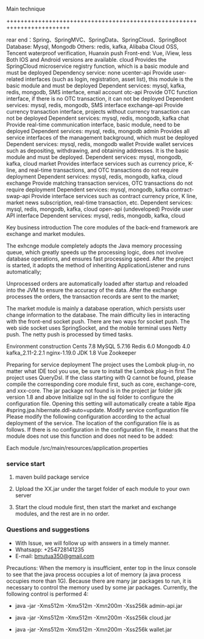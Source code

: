 Main technique

++++++++++++++++++++++++++++++++++++++++++++++++++++++++++++++++++++++++



rear end：Spring、SpringMVC、SpringData、SpringCloud、SpringBoot
Database: Mysql, Mongodb
Others: redis, kafka, Alibaba Cloud OSS, Tencent waterproof verification, Huanxin push
Front-end: Vue, iView, less
Both IOS and Android versions are available.
cloud
Provides the SpringCloud microservice registry function, which is a basic module and must be deployed
Dependency service: none
ucenter-api
Provide user-related interfaces (such as login, registration, asset list), this module is the basic module and must be deployed
Dependent services: mysql, kafka, redis, mongodb, SMS interface, email account
otc-api
Provide OTC function interface, if there is no OTC transaction, it can not be deployed
Dependent services: mysql, redis, mongodb, SMS interface
exchange-api
Provide currency transaction interface, projects without currency transaction can not be deployed
Dependent services: mysql, redis, mongodb, kafka
chat
Provide real-time communication interface, basic module, need to be deployed
Dependent services: mysql, redis, mongodb
admin
Provides all service interfaces of the management background, which must be deployed
Dependent services: mysql, redis, mongodb
wallet
Provide wallet services such as depositing, withdrawing, and obtaining addresses. It is the basic module and must be deployed.
Dependent services: mysql, mongodb, kafka, cloud
market
Provides interface services such as currency price, K-line, and real-time transactions, and OTC transactions do not require deployment
Dependent services: mysql, redis, mongodb, kafka, cloud
exchange
Provide matching transaction services, OTC transactions do not require deployment
Dependent services: mysql, mongodb, kafka
contract-swap-api
Provide interface services such as contract currency price, K line, market news subscription, real-time transaction, etc.
Dependent services: mysql, redis, mongodb, kafka, cloud
open-api (undeveloped)
Provide user API interface
Dependent services: mysql, redis, mongodb, kafka, cloud

Key business introduction
The core modules of the back-end framework are exchange and market modules.

The exhcnge module completely adopts the Java memory processing queue, which greatly speeds up the processing logic, does not involve database operations, and ensures fast processing speed. After the project is started, it adopts the method of inheriting ApplicationListener and runs automatically;

Unprocessed orders are automatically loaded after startup and reloaded into the JVM to ensure the accuracy of the data. After the exchange processes the orders, the transaction records are sent to the market;

The market module is mainly a database operation, which persists user change information to the database. The main difficulty lies in interacting with the front-end socket push. There are two ways for socket push. The web side socket uses SpringSocket, and the mobile terminal uses Netty push. The netty push is processed by timed tasks.

Environment construction
Cents 7.8
MySQL 5.7.16
Redis 6.0
Mongodb 4.0
kafka_2.11-2.2.1
nginx-1.19.0
JDK 1.8
Vue
Zookeeper


Preparing for service deployment
The project uses the Lombok plug-in, no matter what IDE tool you use, be sure to install the Lombok plug-in first
The project uses QueryDsl. If the class starting with Q cannot be found, please compile the corresponding core module first, such as core, exchange-core, and xxx-core.
The jar package not found is in the project jar folder
jdk version 1.8 and above
Initialize sql in the sql folder to configure the configuration file. Opening this setting will automatically create a table #jpa #spring.jpa.hibernate.ddl-auto=update.
Modify service configuration file
Please modify the following configuration according to the actual deployment of the service. The location of the configuration file is as follows. If there is no configuration in the configuration file, it means that the module does not use this function and does not need to be added:

Each module /src/main/resources/application.properties

### service start
 1. maven build package service

 2. Upload the XX.jar under the target folder of each module to your own server

 3. Start the cloud module first, then start the market and exchange modules, and the rest are in no order.

### Questions and suggestions
- With Issue, we will follow up with answers in a timely manner.
- Whatsapp:  +254728141235
- E-mail: bmutua350@gmail.com


Precautions:
When the memory is insufficient, enter top in the linux console to see that the java process occupies a lot of memory (a java process occupies more than 1G). Because there are many jar packages to run, it is necessary to control the memory used by some jar packages. Currently, the following control is performed 4:

- java -jar -Xms512m -Xmx512m -Xmn200m -Xss256k  admin-api.jar

- java -jar -Xms512m -Xmx512m -Xmn200m -Xss256k  cloud.jar

- java -jar -Xms512m -Xmx512m -Xmn200m -Xss256k  wallet.jar
